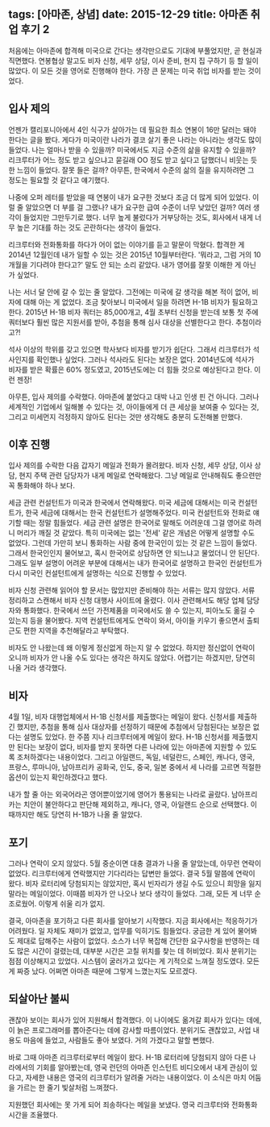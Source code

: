 tags: [아마존, 상념]
date: 2015-12-29
title: 아마존 취업 후기 2
---
처음에는 아마존에 합격해 미국으로 간다는 생각만으로도 기대에 부풀었지만, 곧 현실과 직면했다. 연봉협상 말고도 비자 신청, 세무 상담, 이사 준비, 현지 집 구하기 등 할 일이 많았다. 이 모든 것을 영어로 진행해야 한다. 가장 큰 문제는 미국 취업 비자를 받는 것이었다.
<!--more-->

## 입사 제의
언젠가 캘리포니아에서 4인 식구가 살아가는 데 필요한 최소 연봉이 16만 달러는 돼야 한다는 글을 봤다. 게다가 미국이란 나라가 결코 살기 좋은 나라는 아니라는 생각도 많이 들었다. 나는 얼마나 받을 수 있을까? 미국에서도 지금 수준의 삶을 유지할 수 있을까? 리크루터가 어느 정도 받고 싶으냐고 묻길래 OO 정도 받고 싶다고 답했더니 비웃는 듯한 느낌이 들었다. 잘못 들은 걸까? 아무튼, 한국에서 수준의 삶의 질을 유지하려면 그 정도는 필요할 것 같다고 얘기했다.

나중에 오퍼 레터를 받았을 때 연봉이 내가 요구한 것보다 조금 더 많게 되어 있었다. 이럴 줄 알았으면 더 부를 걸 그랬나? 내가 요구한 급여 수준이 너무 낮았던 걸까? 여러 생각이 들었지만 그만두기로 했다. 너무 높게 불렀다가 거부당하는 것도, 회사에서 내게 너무 높은 기대를 하는 것도 곤란하다는 생각이 들었다.

리크루터와 전화통화를 하다가 어이 없는 이야기를 듣고 말문이 막혔다. 합격한 게 2014년 12월인데 내가 일할 수 있는 것은 2015년 10월부터란다. '뭐라고, 그럼 거의 10개월을 기다려야 한다고?' 말도 안 되는 소리 같았다. 내가 영어를 잘못 이해한 게 아닌가 싶었다.

나는 서너 달 안에 갈 수 있는 줄 알았다. 그전에는 미국에 갈 생각을 해본 적이 없어, 비자에 대해 아는 게 없었다. 조금 찾아보니 미국에서 일을 하려면 H-1B 비자가 필요하고 한다. 2015년 H-1B 비자 쿼터는 85,000개고, 4월 초부터 신청을 받는데 보통 첫 주에 쿼터보다 훨씬 많은 지원서를 받아, 추첨을 통해 심사 대상을 선별한다고 한다. 추첨이라고?!

석사 이상의 학위를 갖고 있으면 학사보다 비자를 받기가 쉽단다. 그래서 리크루터가 석사인지를 확인했나 싶었다. 그러나 석사라도 된다는 보장은 없다. 2014년도에 석사가 비자를 받은 확률은 60% 정도였고, 2015년도에는 더 힘들 것으로 예상된다고 한다. 이런 젠장!

아무튼, 입사 제의를 수락했다. 아마존에 붙었다고 대박 나고 인생 핀 건 아니다. 그러나 세계적인 기업에서 일해볼 수 있다는 것, 아이들에게 더 큰 세상을 보여줄 수 있다는 것, 그리고 미세먼지 걱정하지 않아도 된다는 것만 생각해도 충분히 도전해볼 만했다.

## 이후 진행
입사 제의를 수락한 다음 갑자기 메일과 전화가 몰려왔다. 비자 신청, 세무 상담, 이사 상담, 현지 주택 관련 담당자가 내게 메일로 연락해왔다. 그냥 메일로 안내해줘도 좋으련만 꼭 통화해야 하나 보다.

세금 관련 컨설턴트가 미국과 한국에서 연락해왔다. 미국 세금에 대해서는 미국 컨설턴트가, 한국 세금에 대해서는 한국 컨설턴트가 설명해주었다. 미국 컨설턴트와 전화로 얘기할 때는 정말 힘들었다. 세금 관련 설명은 한국어로 말해도 어려운데 그걸 영어로 하려니 머리가 깨질 것 같았다. 특히 미국에는 없는 '전세' 같은 개념은 어떻게 설명할 수도 없었다. 그런데 가만히 보니 통화하는 사람 중에 한국인이 있는 것 같은 느낌이 들었다. 그래서 한국인인지 물어보고, 혹시 한국어로 상담하면 안 되느냐고 물었더니 안 된단다. 그래도 일부 설명이 어려운 부분에 대해서는 내가 한국어로 설명하고 한국인 컨설턴트가 다시 미국인 컨설턴트에게 설명하는 식으로 진행할 수 있었다.

비자 신청 관련해 읽어야 할 문서는 많았지만 준비해야 하는 서류는 많지 않았다. 서류 정리하고 스캔해서 비자 신청 대행사 사이트에 올렸다. 이사 관련해서도 해당 업체 담당자와 통화했다. 한국에서 쓰던 가전제품을 미국에서도 쓸 수 있는지, 피아노도 옮길 수 있는지 등을 물어봤다. 지역 컨설턴트에게도 연락이 와서, 아이들 키우기 좋으면서 출퇴근도 편한 지역을 추천해달라고 부탁했다.

비자도 안 나왔는데 왜 이렇게 정신없게 하는지 알 수 없었다. 하지만 정신없이 연락이 오니까 비자가 안 나올 수도 있다는 생각은 하지도 않았다. 어렵기는 하겠지만, 당연히 나올 거라 생각했다.

## 비자
4월 1일, 비자 대행업체에서 H-1B 신청서를 제출했다는 메일이 왔다. 신청서를 제출하긴 했지만, 추첨을 통해 심사 대상자를 선정하기 때문에 추첨에서 당첨된다는 보장은 없다는 설명도 있었다. 한 주쯤 지나 리크루터에게 메일이 왔다. H-1B 신청서를 제출했지만 된다는 보장이 없다, 비자를 받지 못하면 다른 나라에 있는 아마존에 지원할 수 있도록 조처하겠다는 내용이었다. 그리고 아일랜드, 독일, 네덜란드, 스페인, 캐나다, 영국, 프랑스, 루마니아, 남아프리카 공화국, 인도, 중국, 일본 중에서 세 나라를 고르면 적절한 옵션이 있는지 확인하겠다고 했다.

내가 할 줄 아는 외국어라곤 영어뿐이었기에 영어가 통용되는 나라로 골랐다. 남아프리카는 치안이 불안하다고 판단해 제외하고, 캐나다, 영국, 아일랜드 순으로 선택했다. 이때까지만 해도 당연히 H-1B가 나올 줄 알았다.

## 포기
그러나 연락이 오지 않았다. 5월 중순이면 대충 결과가 나올 줄 알았는데, 아무런 연락이 없었다. 리크루터에게 연락했지만 기다리라는 답변만 들었다. 결국 5월 말쯤에 연락이 왔다. 비자 로터리에 당첨되지는 않았지만, 혹시 빈자리가 생길 수도 있으니 희망을 잃지 말라는 메일이었다. 이때쯤 비자가 안 나오나 보다 생각이 들었다. 그래, 모든 게 너무 순조로웠어. 이렇게 쉬울 리가 없지.

결국, 아마존을 포기하고 다른 회사를 알아보기 시작했다. 지금 회사에서는 적응하기가 어려웠다. 일 자체도 재미가 없었고, 업무를 익히기도 힘들었다. 궁금한 게 있어 물어봐도 제대로 답해주는 사람이 없었다. 소스가 너무 복잡해 간단한 요구사항을 반영하는 데도 많은 시간이 걸렸는데, 대부분 시간은 고칠 위치를 찾는 데 허비었다. 회사 분위기는 점점 이상해지고 있었다. 시스템이 굴러가고 있다는 게 기적으로 느껴질 정도였다. 모든 게 짜증 났다. 어쩌면 아마존 때문에 그렇게 느꼈는지도 모르겠다.

## 되살아난 불씨
괜찮아 보이는 회사가 있어 지원해서 합격했다. 이 나이에도 옮겨갈 회사가 있다는 데에, 이 늙은 프로그래머를 뽑아준다는 데에 감사할 따름이었다. 분위기도 괜찮았고, 사업 내용도 마음에 들었고, 사람들도 좋아 보였다. 거의 가겠다고 말할 뻔했다.

바로 그때 아마존 리크루터로부터 메일이 왔다. H-1B 로터리에 당첨되지 않아 다른 나라에서의 기회를 알아봤는데, 영국 런던의 아마존 인스턴트 비디오에서 내게 관심이 있다고, 자세한 내용은 영국의 리크루터가 알려줄 거라는 내용이었다. 이 소식은 마치 어둠을 가르는 한 줄기 빛살처럼 느껴졌다.

지원했던 회사에는 못 가게 되어 죄송하다는 메일을 보냈다. 영국 리크루터와 전화통화 시간을 조율했다.
